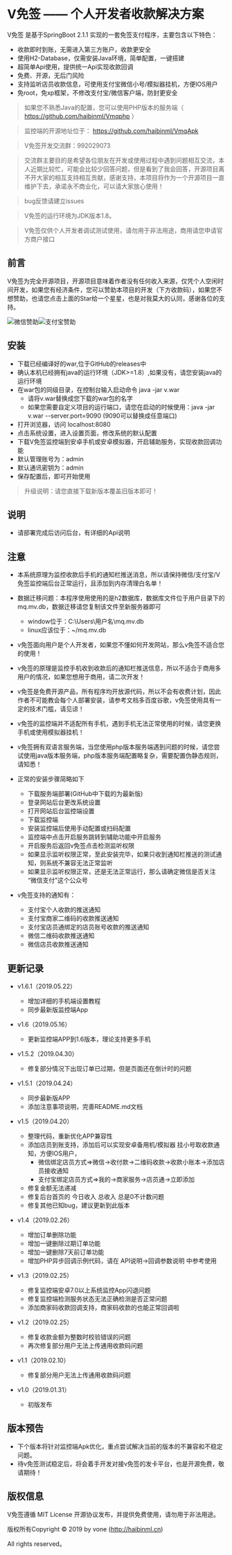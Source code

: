 V免签  —— 个人开发者收款解决方案
===============


V免签 是基于SpringBoot 2.1.1 实现的一套免签支付程序，主要包含以下特色：

 + 收款即时到账，无需进入第三方账户，收款更安全
 + 使用H2-Database，仅需安装Java环境，简单配置，一键搭建
 + 超简单Api使用，提供统一Api实现收款回调
 + 免费、开源，无后门风险
 + 支持监听店员收款信息，可使用支付宝微信小号/模拟器挂机，方便IOS用户
 + 免root，免xp框架，不修改支付宝/微信客户端，防封更安全


> 如果您不熟悉Java的配置，您可以使用PHP版本的服务端（ https://github.com/haibinml/Vmqphp ）

> 监控端的开源地址位于： https://github.com/haibinml/VmqApk

> V免签开发交流群：992029073

> 交流群主要目的是希望各位朋友在开发或使用过程中遇到问题相互交流，本人近期比较忙，可能会比较少回答问题，但是看到了我会回答，开源项目离不开大家的相互支持相互贡献，感谢支持，本项目将作为一个开源项目一直维护下去，承诺永不商业化，可以请大家放心使用！

> bug反馈请建立issues

> V免签的运行环境为JDK版本1.8。

> V免签仅供个人开发者调试测试使用，请勿用于非法用途，商用请您申请官方商户接口

## 前言

V免签为完全开源项目，开源项目意味着作者没有任何收入来源，仅凭个人空闲时间开发，如果您有经济条件，您可以赞助本项目的开发（下方收款码），如果您不想赞助，也请您点击上面的Star给一个星星，也是对我莫大的认同，感谢各位的支持。


![微信赞助](wx.jpg)![支付宝赞助](zfb.jpg)

## 安装

 + 下载已经编译好的war,位于GitHub的releases中
 + 确认本机已经拥有java的运行环境（JDK>=1.8）,如果没有，请您安装java的运行环境
 + 在war包的同级目录，在控制台输入启动命令 java -jar v.war
    + 请将v.war替换成您下载的war包的名字
    + 如果您需要自定义项目的运行端口，请您在启动的时候使用：java -jar v.war --server.port=9090 (9090可以替换成任意端口)
 + 打开浏览器，访问 localhost:8080
 + 点击系统设置，进入设置页面，修改系统的默认配置
 + 下载V免签监控端到安卓手机或安卓模拟器，开启辅助服务，实现收款回调功能
 + 默认管理账号为：admin
 + 默认通讯密钥为：admin
 + 保存配置后，即可开始使用


 > 升级说明：请您直接下载新版本覆盖旧版本即可！
 
 
## 说明
 + 请部署完成后访问后台，有详细的Api说明
 
 
## 注意

  + 本系统原理为监控收款后手机的通知栏推送消息，所以请保持微信/支付宝/V免签监控端后台正常运行，且添加到内存清理白名单！

  + 数据迁移问题：本程序使用使用的是h2数据库，数据库文件位于用户目录下的mq.mv.db，数据迁移请您复制该文件至新服务器即可
    + window位于：C:\Users\用户名\mq.mv.db
    + linux应该位于：~/mq.mv.db
  
  
  + v免签面向用户是个人开发者，如果您不懂如何开发网站，那么v免签不适合您的使用！
  
  + v免签的原理是监控手机收到收款后的通知栏推送信息，所以不适合于商用多用户的情况，如果您想用于商用，请二次开发！
  
  + v免签是免费开源产品，所有程序均开放源代码，所以不会有收费计划，因此作者不可能教会每个人部署安装，请参考文档多百度谷歌，v免签使用具有一定的技术门槛，请见谅！
  
  + v免签的监控端并不适配所有手机，遇到手机无法正常使用的时候，请您更换手机或使用模拟器挂机！
  
  + v免签拥有双语言服务端，当您使用php版本服务端遇到问题的时候，请您尝试使用java版本服务端，php版本服务端配置略复杂，需要配置伪静态规则，请知悉！

  + 正常的安装步骤简略如下
    + 下载服务端部署(GitHub中下载的为最新版)
    + 登录网站后台更改系统设置
    + 打开网站后台监控端设置
    + 下载监控端
    + 安装监控端后使用手动配置或扫码配置
    + 监控端中点击开启服务跳转到辅助功能中开启服务
    + 开启服务后返回v免签点击检测监听权限
    + 如果显示监听权限正常，至此安装完毕，如果只收到通知栏推送的测试通知，则系统不兼容无法正常监听
    + 如果显示监听权限正常，还是无法正常运行，那么请确定微信是否关注 “微信支付”这个公众号
    
    
  + v免签支持的通知有：
    + 支付宝个人收款的推送通知
    + 支付宝商家二维码的收款推送通知
    + 支付宝店员通绑定的店员账号收款的推送通知
    + 微信二维码收款推送通知
    + 微信店员收款推送通知
           
## 更新记录

 + v1.6.1（2019.05.22）
    + 增加详细的手机端设置教程
    + 同步最新版监控端App
    
 + v1.6（2019.05.16）
    + 更新监控端APP到1.6版本，理论支持更多手机
    
  + v1.5.2（2019.04.30）
     + 修复部分情况下出现订单已过期，但是页面还在倒计时的问题

  + v1.5.1（2019.04.24）
     + 同步最新版APP
     + 添加注意事项说明，完善README.md文档 
  
    
   
  + v1.5（2019.04.20）
     + 整理代码，重新优化APP兼容性
     + 添加店员到账支持，添加后可以实现安卓备用机/模拟器 挂小号取收款通知，方便IOS用户，
        + 微信绑定店员方式=>微信->收付款->二维码收款->收款小账本->添加店员接收通知
        + 支付宝绑定店员方式=>我的->商家服务->店员通->立即添加
     + 修复金额无法递减
     + 修复后台首页的 今日收入 总收入 总是0不计数问题
     + 修复其他已知bug，建议更新到此版本
    
 
 + v1.4（2019.02.26） 
   + 增加订单删除功能
   + 增加一键删除过期订单功能
   + 增加一键删除7天前订单功能
   + 增加PHP异步回调示例代码，请在 API说明->回调参数说明 中参考使用
   
 + v1.3（2019.02.25） 
   + 修复监控端安卓7.0以上系统监控App闪退问题
   + 修复监控端检测服务状态无法正确检测是否正常问题
   + 添加商家码收款回调支持，商家码收款的也能正常回调啦
   
 + v1.2（2019.02.25） 
   + 修复收款金额为整数时校验错误的问题
   + 再次修复部分用户无法上传通用收款码问题
   
 + v1.1（2019.02.10） 
   + 修复部分用户无法上传通用收款码问题
   
 + v1.0（2019.01.31） 
   + 初版发布


## 版本预告

+ 下个版本将针对监控端Apk优化，重点尝试解决当前的版本的不兼容和不稳定问题。
+ 待v免签测试稳定后，将会着手开发对接v免签的发卡平台，也是开源免费，敬请期待！



## 版权信息

V免签遵循 MIT License 开源协议发布，并提供免费使用，请勿用于非法用途。


版权所有Copyright © 2019 by vone (http://haibinml.cn)

All rights reserved。

